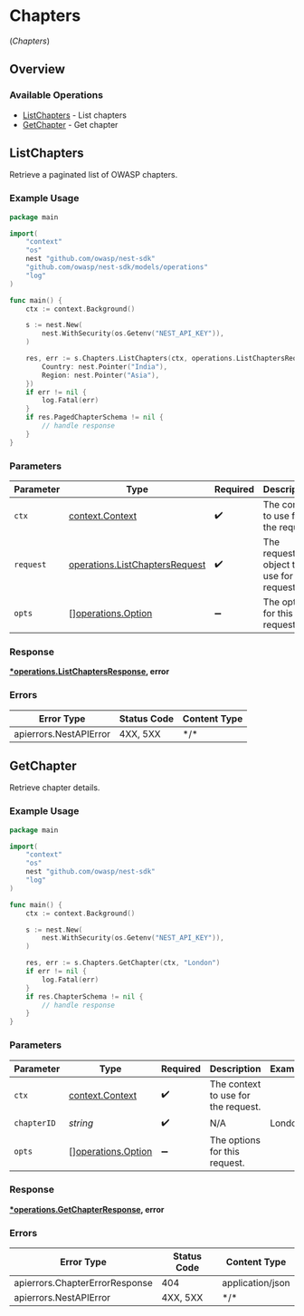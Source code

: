 # Chapters
(*Chapters*)

## Overview

### Available Operations

* [ListChapters](#listchapters) - List chapters
* [GetChapter](#getchapter) - Get chapter

## ListChapters

Retrieve a paginated list of OWASP chapters.

### Example Usage

<!-- UsageSnippet language="go" operationID="list_chapters" method="get" path="/api/v0/chapters/" -->
```go
package main

import(
	"context"
	"os"
	nest "github.com/owasp/nest-sdk"
	"github.com/owasp/nest-sdk/models/operations"
	"log"
)

func main() {
    ctx := context.Background()

    s := nest.New(
        nest.WithSecurity(os.Getenv("NEST_API_KEY")),
    )

    res, err := s.Chapters.ListChapters(ctx, operations.ListChaptersRequest{
        Country: nest.Pointer("India"),
        Region: nest.Pointer("Asia"),
    })
    if err != nil {
        log.Fatal(err)
    }
    if res.PagedChapterSchema != nil {
        // handle response
    }
}
```

### Parameters

| Parameter                                                                        | Type                                                                             | Required                                                                         | Description                                                                      |
| -------------------------------------------------------------------------------- | -------------------------------------------------------------------------------- | -------------------------------------------------------------------------------- | -------------------------------------------------------------------------------- |
| `ctx`                                                                            | [context.Context](https://pkg.go.dev/context#Context)                            | :heavy_check_mark:                                                               | The context to use for the request.                                              |
| `request`                                                                        | [operations.ListChaptersRequest](../../models/operations/listchaptersrequest.md) | :heavy_check_mark:                                                               | The request object to use for the request.                                       |
| `opts`                                                                           | [][operations.Option](../../models/operations/option.md)                         | :heavy_minus_sign:                                                               | The options for this request.                                                    |

### Response

**[*operations.ListChaptersResponse](../../models/operations/listchaptersresponse.md), error**

### Errors

| Error Type             | Status Code            | Content Type           |
| ---------------------- | ---------------------- | ---------------------- |
| apierrors.NestAPIError | 4XX, 5XX               | \*/\*                  |

## GetChapter

Retrieve chapter details.

### Example Usage

<!-- UsageSnippet language="go" operationID="get_chapter" method="get" path="/api/v0/chapters/{chapter_id}" -->
```go
package main

import(
	"context"
	"os"
	nest "github.com/owasp/nest-sdk"
	"log"
)

func main() {
    ctx := context.Background()

    s := nest.New(
        nest.WithSecurity(os.Getenv("NEST_API_KEY")),
    )

    res, err := s.Chapters.GetChapter(ctx, "London")
    if err != nil {
        log.Fatal(err)
    }
    if res.ChapterSchema != nil {
        // handle response
    }
}
```

### Parameters

| Parameter                                                | Type                                                     | Required                                                 | Description                                              | Example                                                  |
| -------------------------------------------------------- | -------------------------------------------------------- | -------------------------------------------------------- | -------------------------------------------------------- | -------------------------------------------------------- |
| `ctx`                                                    | [context.Context](https://pkg.go.dev/context#Context)    | :heavy_check_mark:                                       | The context to use for the request.                      |                                                          |
| `chapterID`                                              | *string*                                                 | :heavy_check_mark:                                       | N/A                                                      | London                                                   |
| `opts`                                                   | [][operations.Option](../../models/operations/option.md) | :heavy_minus_sign:                                       | The options for this request.                            |                                                          |

### Response

**[*operations.GetChapterResponse](../../models/operations/getchapterresponse.md), error**

### Errors

| Error Type                     | Status Code                    | Content Type                   |
| ------------------------------ | ------------------------------ | ------------------------------ |
| apierrors.ChapterErrorResponse | 404                            | application/json               |
| apierrors.NestAPIError         | 4XX, 5XX                       | \*/\*                          |